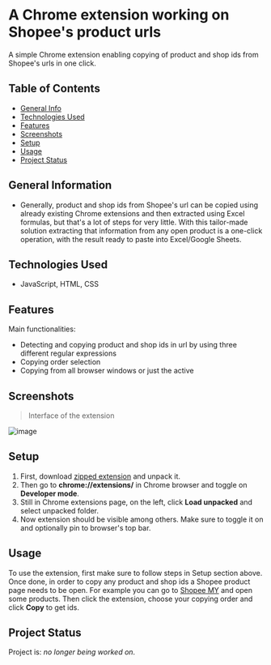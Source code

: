 # A Chrome extension working on Shopee's product urls
A simple Chrome extension enabling copying of product and shop ids from Shopee's urls in one click.

## Table of Contents
* [General Info](#general-information)
* [Technologies Used](#technologies-used)
* [Features](#features)
* [Screenshots](#screenshots)
* [Setup](#setup)
* [Usage](#usage)
* [Project Status](#project-status)

## General Information
- Generally, product and shop ids from Shopee's url can be copied using already existing Chrome extensions and then extracted using Excel formulas, but that's a lot of steps for very little. With this tailor-made solution extracting that information from any open product is a one-click operation, with the result ready to paste into Excel/Google Sheets.


## Technologies Used
- JavaScript, HTML, CSS


## Features
Main functionalities:
- Detecting and copying product and shop ids in url by using three different regular expressions
- Copying order selection
- Copying from all browser windows or just the active


## Screenshots
> Interface of the extension

![image](https://user-images.githubusercontent.com/31664490/223474313-effeabd7-ffd6-4e29-82b9-d6effd508a3d.png)


## Setup
1. First, download [zipped extension](https://github.com/dberinger/product-ids-getter/releases/download/production-v1.0.0/product-ids-getter.zip) and unpack it.
2. Then go to **chrome://extensions/** in Chrome browser and toggle on **Developer mode**.
3. Still in Chrome extensions page, on the left, click **Load unpacked** and select unpacked folder.
4. Now extension should be visible among others. Make sure to toggle it on and optionally pin to browser's top bar.


## Usage
To use the extension, first make sure to follow steps in Setup section above. Once done, in order to copy any product and shop ids a Shopee product page needs to be open. For example you can go to [Shopee MY](https://shopee.com.my/Helmets-Riding-Gears-cat.11001440.11001511.11001522) and open some products. Then click the extension, choose your copying order and click **Copy** to get ids.


## Project Status
Project is: _no longer being worked on_.
